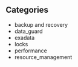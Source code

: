 
## Categories  

- backup and recovery
- data_guard
- exadata
- locks
- performance
- resource_management
